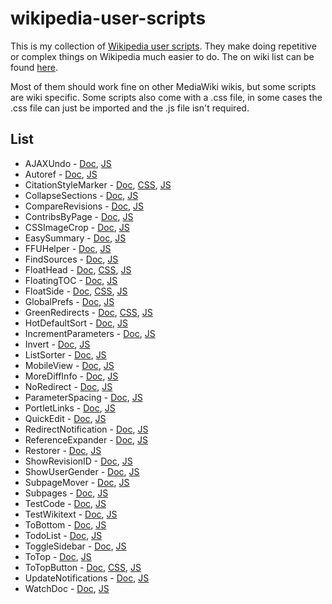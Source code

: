 # wikipedia-user-scripts

This is my collection of [Wikipedia user scripts](https://en.wikipedia.org/wiki/Wikipedia:User_scripts). They make doing repetitive or complex things on Wikipedia much easier to do. The on wiki list can be found [here](https://en.wikipedia.org/wiki/User:BrandonXLF/scripts).

Most of them should work fine on other MediaWiki wikis, but some scripts are wiki specific. Some scripts also come with a .css file, in some cases the .css file can just be imported and the .js file isn't required.

## List

* AJAXUndo - [Doc](https://en.wikipedia.org/wiki/User:BrandonXLF/AJAXUndo), [JS](/src/AJAXUndo.js)
* Autoref - [Doc](https://en.wikipedia.org/wiki/User:BrandonXLF/Autoref), [JS](/src/Autoref.js)
* CitationStyleMarker - [Doc](https://en.wikipedia.org/wiki/User:BrandonXLF/CitationStyleMarker), [CSS](/src/CitationStyleMarker.css), [JS](/src/CitationStyleMarker.js)
* CollapseSections - [Doc](https://en.wikipedia.org/wiki/User:BrandonXLF/CollapseSections), [JS](/src/CollapseSections.js)
* CompareRevisions - [Doc](https://en.wikipedia.org/wiki/User:BrandonXLF/CompareRevisions), [JS](/src/CompareRevisions.js)
* ContribsByPage - [Doc](https://en.wikipedia.org/wiki/User:BrandonXLF/ContribsByPage), [JS](/src/ContribsByPage.js)
* CSSImageCrop - [Doc](https://en.wikipedia.org/wiki/User:BrandonXLF/CSSImageCrop), [JS](/src/CSSImageCrop.js)
* EasySummary - [Doc](https://en.wikipedia.org/wiki/User:BrandonXLF/EasySummary), [JS](/src/EasySummary.js)
* FFUHelper - [Doc](https://en.wikipedia.org/wiki/User:BrandonXLF/FFUHelper), [JS](/src/FFUHelper.js)
* FindSources - [Doc](https://en.wikipedia.org/wiki/User:BrandonXLF/FindSources), [JS](/src/FindSources.js)
* FloatHead - [Doc](https://en.wikipedia.org/wiki/User:BrandonXLF/FloatHead), [CSS](/src/FloatHead.css), [JS](/src/FloatHead.js)
* FloatingTOC - [Doc](https://en.wikipedia.org/wiki/User:BrandonXLF/FloatingTOC), [JS](/src/FloatingTOC.js)
* FloatSide - [Doc](https://en.wikipedia.org/wiki/User:BrandonXLF/FloatSide), [CSS](/src/FloatSide.css), [JS](/src/FloatSide.js)
* GlobalPrefs - [Doc](https://en.wikipedia.org/wiki/User:BrandonXLF/GlobalPrefs), [JS](/src/GlobalPrefs.js)
* GreenRedirects - [Doc](https://en.wikipedia.org/wiki/User:BrandonXLF/GreenRedirects), [CSS](/src/GreenRedirects.css), [JS](/src/GreenRedirects.js)
* HotDefaultSort - [Doc](https://en.wikipedia.org/wiki/User:BrandonXLF/HotDefaultSort), [JS](/src/HotDefaultSort.js)
* IncrementParameters - [Doc](https://en.wikipedia.org/wiki/User:BrandonXLF/IncrementParameters), [JS](/src/IncrementParameters.js)
* Invert - [Doc](https://en.wikipedia.org/wiki/User:BrandonXLF/Invert), [JS](/src/Invert.js)
* ListSorter - [Doc](https://en.wikipedia.org/wiki/User:BrandonXLF/ListSorter), [JS](/src/ListSorter.js)
* MobileView - [Doc](https://en.wikipedia.org/wiki/User:BrandonXLF/MobileView), [JS](/src/MobileView.js)
* MoreDiffInfo - [Doc](https://en.wikipedia.org/wiki/User:BrandonXLF/MoreDiffInfo), [JS](/src/MoreDiffInfo.js)
* NoRedirect - [Doc](https://en.wikipedia.org/wiki/User:BrandonXLF/NoRedirect), [JS](/src/NoRedirect.js)
* ParameterSpacing - [Doc](https://en.wikipedia.org/wiki/User:BrandonXLF/ParameterSpacing), [JS](/src/ParameterSpacing.js)
* PortletLinks - [Doc](https://en.wikipedia.org/wiki/User:BrandonXLF/PortletLinks), [JS](/src/PortletLinks.js)
* QuickEdit - [Doc](https://en.wikipedia.org/wiki/User:BrandonXLF/QuickEdit), [JS](/src/QuickEdit.js)
* RedirectNotification - [Doc](https://en.wikipedia.org/wiki/User:BrandonXLF/RedirectNotification), [JS](/src/RedirectNotification.js)
* ReferenceExpander - [Doc](https://en.wikipedia.org/wiki/User:BrandonXLF/ReferenceExpander), [JS](/src/ReferenceExpander.js)
* Restorer - [Doc](https://en.wikipedia.org/wiki/User:BrandonXLF/Restorer), [JS](/src/Restorer.js)
* ShowRevisionID - [Doc](https://en.wikipedia.org/wiki/User:BrandonXLF/ShowRevisionID), [JS](/src/ShowRevisionID.js)
* ShowUserGender - [Doc](https://en.wikipedia.org/wiki/User:BrandonXLF/ShowUserGender), [JS](/src/ShowUserGender.js)
* SubpageMover - [Doc](https://en.wikipedia.org/wiki/User:BrandonXLF/SubpageMover), [JS](/src/SubpageMover.js)
* Subpages - [Doc](https://en.wikipedia.org/wiki/User:BrandonXLF/Subpages), [JS](/src/Subpages.js)
* TestCode - [Doc](https://en.wikipedia.org/wiki/User:BrandonXLF/TestCode), [JS](/src/TestCode.js)
* TestWikitext - [Doc](https://en.wikipedia.org/wiki/User:BrandonXLF/TestWikitext), [JS](/src/TestWikitext.js)
* ToBottom - [Doc](https://en.wikipedia.org/wiki/User:BrandonXLF/ToBottom), [JS](/src/ToBottom.js)
* TodoList - [Doc](https://en.wikipedia.org/wiki/User:BrandonXLF/TodoList), [JS](/src/TodoList.js)
* ToggleSidebar - [Doc](https://en.wikipedia.org/wiki/User:BrandonXLF/ToggleSidebar), [JS](/src/ToggleSidebar.js)
* ToTop - [Doc](https://en.wikipedia.org/wiki/User:BrandonXLF/ToTop), [JS](/src/ToTop.js)
* ToTopButton - [Doc](https://en.wikipedia.org/wiki/User:BrandonXLF/ToTopButton), [CSS](/src/ToTopButton.css), [JS](/src/ToTopButton.js)
* UpdateNotifications - [Doc](https://en.wikipedia.org/wiki/User:BrandonXLF/UpdateNotifications), [JS](/src/UpdateNotifications.js)
* WatchDoc - [Doc](https://en.wikipedia.org/wiki/User:BrandonXLF/WatchDoc), [JS](/src/WatchDoc.js)

